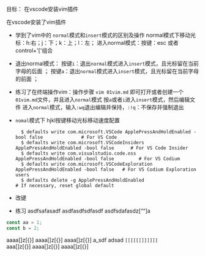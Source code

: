 目标：
  在vscode安装vim插件

在vscode安装了vim插件

- 学到了vim中的 `normal`模式和`insert`模式的区别及操作
    normal模式下移动光标：h:右；j：下；k：上；l：左；
    进入normal模式：按键：esc 或者 control+'['组合
- 退出normal模式：
    按键`i`：退出`normal`模式进入`insert`模式，且光标留在当前字母的后面 ；
    按键`a`：退出`normal`模式进入`insert`模式，且光标留在当前字母的前面 ；
- 练习了在终端操作vim：操作步骤
    `vim 01vim.md` 即可打开或者创建一个`01vim.md`文件，并且进入`normal`模式
    按`a`或者`i`进入`insert`模式，然后编辑文件
    进入`normal`模式，输入`:wq`退出编辑并保持，`:!q`：不保存并强制退出
- `nomal`模式下 hjkl按键移动光标移动速度配置
  ```
    $ defaults write com.microsoft.VSCode ApplePressAndHoldEnabled -bool false              # For VS Code
    $ defaults write com.microsoft.VSCodeInsiders ApplePressAndHoldEnabled -bool false      # For VS Code Insider
    $ defaults write com.visualstudio.code.oss ApplePressAndHoldEnabled -bool false         # For VS Codium
    $ defaults write com.microsoft.VSCodeExploration ApplePressAndHoldEnabled -bool false   # For VS Codium Exploration users
    $ defaults delete -g ApplePressAndHoldEnabled                                           # If necessary, reset global default
  ```




- 改键

- 练习
asdfsafasadf
asdfasdfsdfasdf
asdfsdafasdz[““]a   
```js
const aa = 1;
const b = 2;

```
aaaa[]z[{}]
aaaa[]z[{}]
aaaa[]z[{}]
  a_sdf   adsad    `[[[[[[]]]]]]`       
aaa[]z[{}]
aaaa[]z[{}]
aaaa[]z[{}]